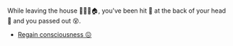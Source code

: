  While leaving the house 🏃🏻‍♂️🏠, you've been hit 🎯 at the back of your head 🤕 and you passed out 😵.

-  [Regain consciousness 😖](../0/0.md)